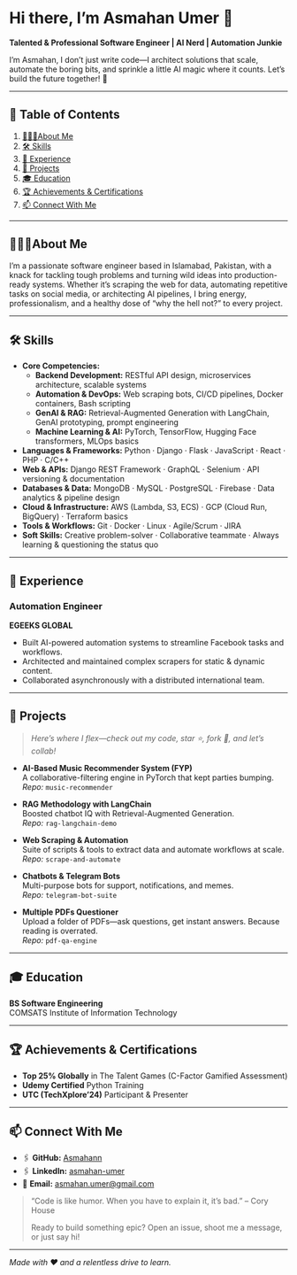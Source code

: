 # Hi there, I’m Asmahan Umer 👋

**Talented & Professional Software Engineer | AI Nerd | Automation Junkie**

I’m Asmahan, I don’t just write code—I architect solutions that scale, automate the boring bits, and sprinkle a little AI magic where it counts. Let’s build the future together! 🚀

---

## 📖 Table of Contents
1. [🙋🏻‍♂️About Me](#about-me)  
2. [🛠️ Skills](#skills)  
3. [💼 Experience](#experience)  
4. [🚀 Projects](#projects)  
5. [🎓 Education](#education)  
6. [🏆 Achievements & Certifications](#achievements--certifications)  
7. [📫 Connect With Me](#connect-with-me)  

---

<a name="about-me"></a>
## 🙋🏻‍♂️About Me
I’m a passionate software engineer based in Islamabad, Pakistan, with a knack for tackling tough problems and turning wild ideas into production-ready systems. Whether it’s scraping the web for data, automating repetitive tasks on social media, or architecting AI pipelines, I bring energy, professionalism, and a healthy dose of “why the hell not?” to every project.

---

<a name="skills"></a>
## 🛠️ Skills

- **Core Competencies:**  
  - **Backend Development:** RESTful API design, microservices architecture, scalable systems  
  - **Automation & DevOps:** Web scraping bots, CI/CD pipelines, Docker containers, Bash scripting  
  - **GenAI & RAG:** Retrieval-Augmented Generation with LangChain, GenAI prototyping, prompt engineering  
  - **Machine Learning & AI:** PyTorch, TensorFlow, Hugging Face transformers, MLOps basics  
- **Languages & Frameworks:** Python · Django · Flask · JavaScript · React · PHP · C/C++  
- **Web & APIs:** Django REST Framework · GraphQL · Selenium · API versioning & documentation  
- **Databases & Data:** MongoDB · MySQL · PostgreSQL · Firebase · Data analytics & pipeline design  
- **Cloud & Infrastructure:** AWS (Lambda, S3, ECS) · GCP (Cloud Run, BigQuery) · Terraform basics  
- **Tools & Workflows:** Git · Docker · Linux · Agile/Scrum · JIRA  
- **Soft Skills:** Creative problem-solver · Collaborative teammate · Always learning & questioning the status quo

---

<a name="experience"></a>
## 💼 Experience

### **Automation Engineer**  
**EGEEKS GLOBAL**
- Built AI-powered automation systems to streamline Facebook tasks and workflows.  
- Architected and maintained complex scrapers for static & dynamic content.  
- Collaborated asynchronously with a distributed international team.

---

<a name="projects"></a>
## 🚀 Projects

> *Here’s where I flex—check out my code, star ⭐, fork 🍴, and let’s collab!*

- **AI-Based Music Recommender System (FYP)**  
  A collaborative-filtering engine in PyTorch that kept parties bumping.  
  _Repo:_ `music-recommender`  

- **RAG Methodology with LangChain**  
  Boosted chatbot IQ with Retrieval-Augmented Generation.  
  _Repo:_ `rag-langchain-demo`  

- **Web Scraping & Automation**  
  Suite of scripts & tools to extract data and automate workflows at scale.  
  _Repo:_ `scrape-and-automate`  

- **Chatbots & Telegram Bots**  
  Multi-purpose bots for support, notifications, and memes.  
  _Repo:_ `telegram-bot-suite`  

- **Multiple PDFs Questioner**  
  Upload a folder of PDFs—ask questions, get instant answers. Because reading is overrated.  
  _Repo:_ `pdf-qa-engine`

---

<a name="education"></a>
## 🎓 Education

**BS Software Engineering**  
COMSATS Institute of Information Technology

---

<a name="achievements--certifications"></a>
## 🏆 Achievements & Certifications

- **Top 25% Globally** in The Talent Games (C-Factor Gamified Assessment)  
- **Udemy Certified** Python Training  
- **UTC (TechXplore’24)** Participant & Presenter  

---

<a name="connect-with-me"></a>
## 📫 Connect With Me

- 🖇️ **GitHub:** [Asmahann](https://github.com/Asmahann)  
- 🖇️ **LinkedIn:** [asmahan-umer](https://linkedin.com/in/asmahan-umer)  
- 📧 **Email:** [asmahan.umer@gmail.com](mailto:asmahan.umer@gmail.com)  

> “Code is like humor. When you have to explain it, it’s bad.” – Cory House  
>  
> Ready to build something epic? Open an issue, shoot me a message, or just say hi!

---

*Made with ❤️ and a relentless drive to learn.*  
